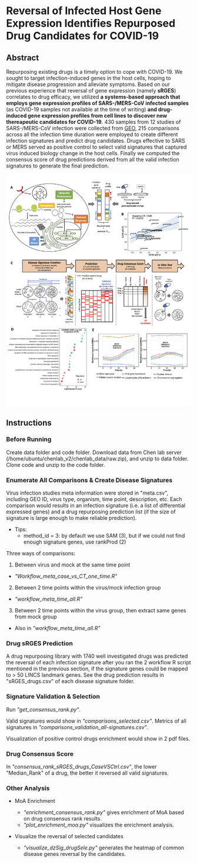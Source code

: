 # Reversal of Infected Host Gene Expression Identifies Repurposed Drug Candidates for COVID-19

## Abstract
Repurposing existing drugs is a timely option to cope with COVID-19. We sought to target infection-induced genes in the host cells, hoping to mitigate disease progression and alleviate symptoms. Based on our previous experience that reversal of gene expression (namely **sRGES**) correlates to drug efficacy, we utilized **a systems-based approach that employs gene expression profiles of SARS-/MERS-CoV infected samples** (as COVID-19 samples not available at the time of writing) **and drug-induced gene expression profiles from cell lines to discover new thereapeutic candidates for COVID-19**. 430 samples from 12 studies of SARS-/MERS-CoV infection were collected from [GEO](https://www.ncbi.nlm.nih.gov/geo/), 215 comparisons across all the infection time duration were employed to create different infection signatures and predict drug candidates. Drugs effective to SARS or MERS served as positive control to select valid signatures that captured virus induced biology change in the host cells. Finally we computed the consensus score of drug predictions derived from all the valid infection signatures to generate the final prediction.

![](Figure_1.png)

## Instructions

### Before Running
Create data folder and code folder. Download data from Chen lab server (/home/ubuntu/chenlab_v2/chenlab_data/raw.zip), and unzip to data folder. Clone code and unzip to the code folder.

### Enumerate All Comparisons & Create Disease Signatures
Virus infection studies meta information were stored in "meta.csv", including GEO ID, virus type, organism, time point, description, etc. Each comparison would results in an infection signature (i.e. a list of differential expressed genes) and a drug repurposing prediction list (if the size of signature is large enough to make reliable prediction).

* Tips:
  + method_id = 3: by default we use SAM (3), but if we could not find enough signature genes, use rankProd (2)

Three ways of comparisons:
1. Between virus and mock at the same time point

  + *"Workflow_meta_case_vs_CT_one_time.R"*

2. Between 2 time points within the virus/mock infection group

  + *"workflow_meta_time_all.R"*

3. Between 2 time points within the virus group, then extract same genes from mock group

  + Also in *"workflow_meta_time_all.R"*

### Drug sRGES Prediction
A drug repurposing library with 1740 well investigated drugs was predicted the reversal of each infection signature after you ran the 2 workflow R script mentioned in the previous section, if the signature genes could be mapped to > 50 LINCS landmark genes. See the drug prediction results in "sRGES_drugs.csv" of each disease signature folder.

### Signature Validation & Selection
Run *"get_consensus_rank.py"*.

Valid signatures would show in *"comparisons_selected.csv"*. Metrics of all signatures in *"comparisons_validation_all-signatures.csv"*.

Visualization of positive control drugs enrichment would show in 2 pdf files.

### Drug Consensus Score
In *"consensus_rank_sRGES_drugs_CaseVSCtrl.csv"*, the lower "Median_Rank" of a drug, the better it reversed all valid signatures.

### Other Analysis
* MoA Enrichment
  + *"enrichment_consensus_rank.py"* gives enrichment of MoA based on drug consensus rank results.
  + *"plot_enrichment_moa.py"* visualizes the enrichment analysis.
  
* Visualize the reversal of selected candidates
  + *"visualize_dzSig_drugSele.py"* generates the heatmap of common disease genes reversal by the candidates.


